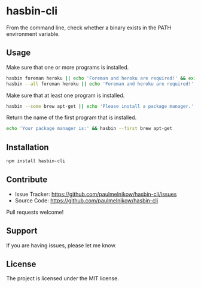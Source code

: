 hasbin-cli
==========

From the command line, check whether a binary exists in the PATH environment
variable.


Usage
-----

Make sure that one or more programs is installed.

```sh
hasbin foreman heroku || echo 'Foreman and heroku are required!' && exit 1
hasbin --all foreman heroku || echo 'Foreman and heroku are required!' && exit 1
```

Make sure that at least one program is installed.

```sh
hasbin --some brew apt-get || echo 'Please install a package manager.' && exit 1
```

Return the name of the first program that is installed.

```sh
echo 'Your package manager is:' && hasbin --first brew apt-get
```


Installation
------------

```sh
npm install hasbin-cli
```


Contribute
----------

- Issue Tracker: https://github.com/paulmelnikow/hasbin-cli/issues
- Source Code: https://github.com/paulmelnikow/hasbin-cli

Pull requests welcome!


Support
-------

If you are having issues, please let me know.


License
-------

The project is licensed under the MIT license.

